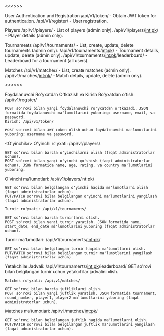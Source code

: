 <<<<API>>>>

User Authentication and Registration
    /api/v1/token/ - Obtain JWT token for authentication.
    /api/v1/register/ - User registration.


Players
    /api/v1/players/ - List of players (admin only).
    /api/v1/players/<int:pk>/ - Player details (admin only).


Tournaments
    /api/v1/tournaments/ - List, create, update, delete tournaments (admin only).
    /api/v1/tournaments/<int:pk>/ - Tournament details, update, delete (admin only).
    /api/v1/tournaments/<int:pk>/leaderboard/ - Leaderboard for a tournament (all users).

Matches
    /api/v1/matches/ - List, create matches (admin only).
    /api/v1/matches/<int:pk>/ - Match details, update, delete (admin only).

<<<<ISHLATISH>>>>

Foydalanuvchi Ro'yxatdan O'tkazish va Kirish
    Ro'yxatdan o'tish: /api/v1/register/

    POST so'rovi bilan yangi foydalanuvchi ro'yxatdan o'tkazadi. JSON formatida foydalanuvchi ma'lumotlarini yuboring: username, email, va password.
    Kirish: /api/v1/token/

    POST so'rovi bilan JWT token olish uchun foydalanuvchi ma'lumotlarini yuboring: username va password.

<O'yinchilar>
    O'yinchi ro'yxati: /api/v1/players/

    GET so'rovi bilan barcha o'yinchilarni olish (faqat administratorlar uchun).
    POST so'rovi bilan yangi o'yinchi qo'shish (faqat administratorlar uchun). JSON formatida name, age, rating, va country ma'lumotlarini yuboring.

O'yinchi ma'lumotlari: /api/v1/players/<int:pk>/

    GET so'rovi bilan belgilangan o'yinchi haqida ma'lumotlarni olish (faqat administratorlar uchun).
    PUT/PATCH so'rovi bilan belgilangan o'yinchi ma'lumotlarini yangilash (faqat administratorlar uchun).


<Turnirlar>

    Turnir ro'yxati: /api/v1/tournaments/

    GET so'rovi bilan barcha turnirlarni olish.
    POST so'rovi bilan yangi turnir yaratish. JSON formatida name, start_date, end_date ma'lumotlarini yuboring (faqat administratorlar uchun).

Turnir ma'lumotlari: /api/v1/tournaments/<int:pk>/

    GET so'rovi bilan belgilangan turnir haqida ma'lumotlarni olish.
    PUT/PATCH so'rovi bilan belgilangan turnir ma'lumotlarini yangilash (faqat administratorlar uchun).
   
Yetakchilar Jadvali: /api/v1/tournaments/<int:pk>/leaderboard/
    GET so'rovi bilan belgilangan turnir uchun yetakchilar jadvalini olish.


<Matches>

    Matches ro'yxati: /api/v1/matches/

    GET so'rovi bilan barcha juftliklarni olish.
    POST so'rovi bilan yangi juftlik yaratish. JSON formatida tournament, round_number, player1, player2 ma'lumotlarini yuboring (faqat administratorlar uchun).

Matches ma'lumotlari: /api/v1/matches/<int:pk>/

    GET so'rovi bilan belgilangan juftlik haqida ma'lumotlarni olish.
    PUT/PATCH so'rovi bilan belgilangan juftlik ma'lumotlarini yangilash (faqat administratorlar uchun).
